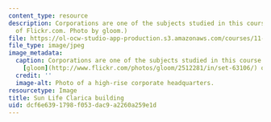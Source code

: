 ```yaml
---
content_type: resource
description: Corporations are one of the subjects studied in this course. (Image courtesy
  of Flickr.com. Photo by gloom.)
file: https://ol-ocw-studio-app-production.s3.amazonaws.com/courses/11-486j-economic-institutions-and-growth-policy-analysis-fall-2005/dcf6e6391798f053dac9a2260a259e1d_11-486jf05.jpg
file_type: image/jpeg
image_metadata:
  caption: Corporations are one of the subjects studied in this course. (Photo by
    [gloom](http://www.flickr.com/photos/gloom/2512281/in/set-63106/) on Flickr.)
  credit: ''
  image-alt: Photo of a high-rise corporate headquarters.
resourcetype: Image
title: Sun Life Clarica building
uid: dcf6e639-1798-f053-dac9-a2260a259e1d
---
```

